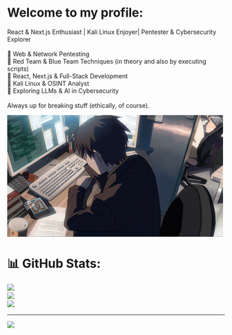 # Welcome to my profile:
React & Next.js Enthusiast | Kali Linux Enjoyer| Pentester & Cybersecurity Explorer<br><br>🔹 Web & Network Pentesting<br>🔹 Red Team & Blue Team Techniques (in theory and also by executing scripts)<br>🔹 React, Next.js & Full-Stack Development<br>🔹 Kali Linux & OSINT Analyst<br>🔹 Exploring LLMs & AI in Cybersecurity<br><br>Always up for breaking stuff (ethically, of course). 


![](coding.gif)

# 📊 GitHub Stats:
![](https://github-readme-stats.vercel.app/api?username=Kydoimoz&theme=dark&hide_border=false&include_all_commits=false&count_private=false)<br/>
![](https://github-readme-streak-stats.herokuapp.com/?user=Kydoimoz&theme=dark&hide_border=false)<br/>
![](https://github-readme-stats.vercel.app/api/top-langs/?username=Kydoimoz&theme=dark&hide_border=false&include_all_commits=false&count_private=false&layout=compact)

---
[![](https://visitcount.itsvg.in/api?id=Kydoimoz&icon=0&color=0)](https://visitcount.itsvg.in)
